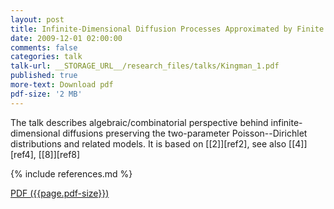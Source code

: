 ```yaml
---
layout: post
title: Infinite-Dimensional Diffusion Processes Approximated by Finite Markov Chains on Partitions
date: 2009-12-01 02:00:00
comments: false
categories: talk
talk-url: __STORAGE_URL__/research_files/talks/Kingman_1.pdf
published: true
more-text: Download pdf
pdf-size: '2 MB'
---
```



The talk describes algebraic/combinatorial perspective behind infinite-dimensional diffusions
preserving the two-parameter Poisson--Dirichlet distributions and related models.
It is based on [[2]][ref2], see also [[4]][ref4], [[8]][ref8]

{% include references.md %}

<!--more-->

<a href="{{ page.talk-url | replace: '__STORAGE_URL__', site.storage_url}}" target="_blank">PDF ({{page.pdf-size}})</a>
